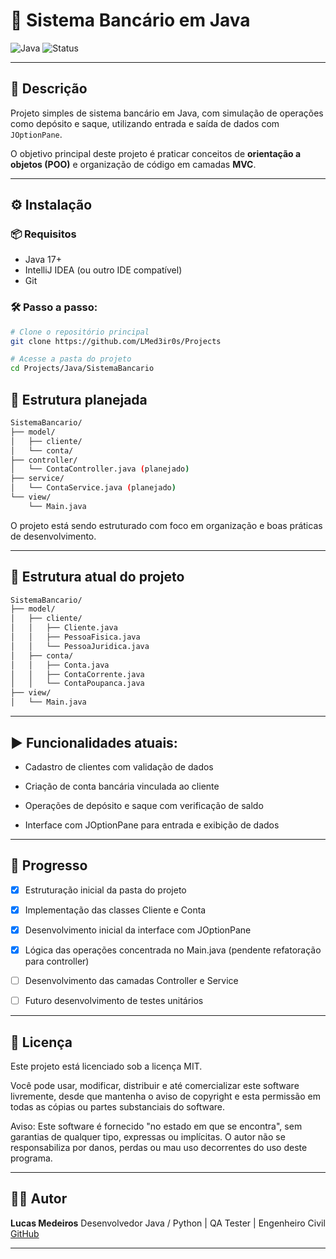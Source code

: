 # 🏦 Sistema Bancário em Java

![Java](https://img.shields.io/badge/Java-17-blue)
![Status](https://img.shields.io/badge/status-em%20desenvolvimento-yellow)

---

## 📌 Descrição

Projeto simples de sistema bancário em Java, com simulação de operações como depósito e saque, utilizando entrada e saída de dados com `JOptionPane`.

O objetivo principal deste projeto é praticar conceitos de **orientação a objetos (POO)** e organização de código em camadas **MVC**.

---

## ⚙️ Instalação

### 📦 Requisitos

* Java 17+
* IntelliJ IDEA (ou outro IDE compatível)
* Git

### 🛠 Passo a passo:

```bash
# Clone o repositório principal
git clone https://github.com/LMed3ir0s/Projects

# Acesse a pasta do projeto
cd Projects/Java/SistemaBancario

```

## 📂 Estrutura planejada
```bash
SistemaBancario/
├── model/
│   ├── cliente/
│   └── conta/
├── controller/
│   └── ContaController.java (planejado)
├── service/
│   └── ContaService.java (planejado)
└── view/
    └── Main.java
```
O projeto está sendo estruturado com foco em organização e boas práticas de desenvolvimento.

---

## 📂 Estrutura atual do projeto

```bash
SistemaBancario/
├── model/
│   ├── cliente/
│   │   ├── Cliente.java
│   │   ├── PessoaFisica.java
│   │   └── PessoaJuridica.java
│   ├── conta/
│   │   ├── Conta.java
│   │   ├── ContaCorrente.java
│   │   └── ContaPoupanca.java
├── view/
│   └── Main.java

```
---

## ▶️ Funcionalidades atuais:
- Cadastro de clientes com validação de dados

- Criação de conta bancária vinculada ao cliente

- Operações de depósito e saque com verificação de saldo

- Interface com JOptionPane para entrada e exibição de dados

---

## 🧪 Progresso

* [x] Estruturação inicial da pasta do projeto

* [x] Implementação das classes Cliente e Conta

* [x] Desenvolvimento inicial da interface com JOptionPane

* [x] Lógica das operações concentrada no Main.java (pendente refatoração para controller)

* [ ] Desenvolvimento das camadas Controller e Service

* [ ] Futuro desenvolvimento de testes unitários

---

## 📄 Licença

Este projeto está licenciado sob a licença MIT.

Você pode usar, modificar, distribuir e até comercializar este software livremente, desde que mantenha o aviso de copyright e esta permissão em todas as cópias ou partes substanciais do software.

Aviso:
Este software é fornecido "no estado em que se encontra", sem garantias de qualquer tipo, expressas ou implícitas.
O autor não se responsabiliza por danos, perdas ou mau uso decorrentes do uso deste programa.

---

## 👨‍💻 Autor

**Lucas Medeiros**
Desenvolvedor Java / Python | QA Tester | Engenheiro Civil
[GitHub](https://github.com/LMed3ir0s)

---